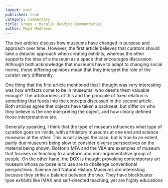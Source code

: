 ```yaml
---
layout: post
published: true
category: commentary
title: Kreps + Macalik Reading Commentaries
author: Maya Madhavan
---
```

The two articles discuss how museums have changed in purpose and approach over time. However, the first article believes that curators should take a didactic approach when creating exhibits, whereas the other supports the idea of a museum as a space that encourages discussion. Although both acknowledge that museums have to adapt to changing social norms, these differing opinions mean that they interpret the role of the curator very differently.

One thing that the first article mentioned that I thought was very interesting was how artifacts come to be in museums; who deems them valuable enough? The arbitrariness of this and the principle of fixed relation is something that feeds into the concepts discussed in the second article. Both articles agree that objects have taken a backseat, but differ on who they believe is the one interpreting the object, and how clearly defined those interpretations are. 

Generally speaking, I think that the type of museum influences what type of curation goes on inside, with art/history museums at one end and science museums at the other. This is not always the case, but is true to an extent, partly due museums being slow to consider diverse perspectives on the material being shown. Boston’s MFA and the V&A are examples of museum that focuses on teaching to a uniform and non-argumentative group of people. On the other hand, the DOX is thought provoking contemporary art museum whose purpose is to use are to challenge conventional perspectives. Science and Natural History Museums are interesting because they strike a balance between the two. They have blockbuster type exhibits like IMAX and self-directed teaching, yet are highly educations

